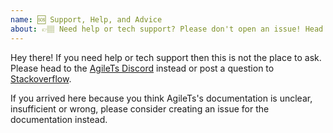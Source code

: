 ```yaml
---
name: 🆘 Support, Help, and Advice
about: 👉🏽 Need help or tech support? Please don't open an issue! Head to https://github.com/agile-ts/agile/discussions or https://stackoverflow.com/questions/tagged/agile-ts.
---
```


Hey there! If you need help or tech support then this is not the place to ask. 
Please head to the [AgileTs Discord](https://discord.com/T9GzreAwPH) instead 
or post a question to [Stackoverflow](https://stackoverflow.com/questions/tagged/agile-ts).

If you arrived here because you think AgileTs's documentation is unclear, 
insufficient or wrong, please consider creating an issue for the documentation instead.
